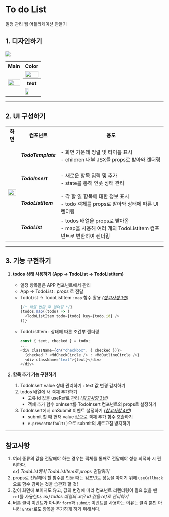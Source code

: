 # To do List
일정 관리 웹 어플리케이션 만들기



## 1. 디자인하기
<img src="https://img.shields.io/badge/adobexd-FF61F6?style=for-the-badge&logo=adobexd&logoColor=white">

<table>
 <tr>
  <th>Main</th>
  <th>Color</th>
 </tr>
 <tr>
  <td rowspan="3"><img width="100%" src="https://github.com/OhHyeonJu0415/React-handling-skills/assets/71424881/f1a38022-ce84-4370-acee-36f599bdc977"/></td>
  <td><img width="100%" src="https://github.com/OhHyeonJu0415/React-handling-skills/assets/71424881/525642a7-1b0b-4a09-9145-69be0cb89704"/></td>
 </tr>
 <tr>
  <th>text</th>
 </tr>
 <tr>
  <td><img width="50%" src="https://github.com/OhHyeonJu0415/React-handling-skills/assets/71424881/c5e43b95-227a-45b4-8701-59541f2ac7a3"/></td>
 </tr>
</table>



---

## 2. UI 구성하기

<table>
 <tr>
    <th>화면</th>
    <th>컴포넌트</th>
    <th>용도</th>
  </tr>
  <tr>
    <td rowspan="4"><img width="100%" src="https://github.com/OhHyeonJu0415/React-handling-skills/assets/71424881/93c4a636-d5a4-4cd6-b162-db382fb7d601"/></td>
    <td><h5>TodoTemplate<h5/></td>
    <td>- 화면 가운데 정렬 및 타이틀 표시<br>- children 내부 JSX를 props로 받아와 렌더링</td>
  </tr>
  <tr>
     <td><h5>TodoInsert<h5/></td>
     <td>- 새로운 항목 입력 및 추가<br>- state를 통해 인풋 상태 관리</td>
  </tr>
  <tr>
     <td><h5>TodoListItem<h5/></td>
     <td>- 각 할 일 항목에 대한 정보 표시<br>- todo 객체를 props로 받아와 상태에 따른 UI 렌더링</td>
  </tr>
  <tr>
     <td><h5>TodoList<h5/></td>
     <td>- todos 배열을 props로 받아옴<br>- map을 사용해 여러 개의 TodoListItem 컴포넌트로 변환하여 렌더링</td>
  </tr>
</table>

---

## 3. 기능 구현하기

1. __todos 상태 사용하기 (App -> TodoList -> TodoListItem)__
   * 일정 항목들은 APP 컴포넌트에서 관리
   * App -> TodoList : _props_ 로 전달
   * TodoList -> TodoListItem : `map` 함수 활용 _([참고사항 1번](#참고사항))_
       ```javascript
     {/* 배열 변환 후 렌더링 */}
       {todos.map((todo) => (
         <TodoListItem todo={todo} key={todo.id} />
       ))}
       ```
   * TodoListItem : 상태에 따른 조건부 렌더링
      ```javascript
      const { text, checked } = todo;
      ...
      <div className={cn("checkbox", { checked })}>
        {checked ? <MdCheckCircle /> : <MdOutlineCircle />}
        <div className="text">{text}</div>
      </div>
      ```


2. __항목 추가 기능 구현하기__
   1. TodoInsert value 상태 관리하기 : text 값 변경 감지하기
   2. todos 배열에 새 객체 추가하기
      * 고유 id 값을 useRef로 관리 _([참고사항 3번](#참고사항))_
      * 객체 추가 함수 onInsert를 TodoInsert 컴포넌트의 props로 설정하기
   3. TodoInsert에서 onSubmit 이벤트 설정하기 _([참고사항 4번](#참고사항))_
      * submit 할 때 현재 value 값으로 객체 추가 함수 호출하기
      * `e.preventDefault()`으로 submit의 새로고침 방지하기


---

## 참고사항
1. 여러 종류의 값을 전달해야 하는 경우는 객체를 통째로 전달해야 성능 최적화 시 편리하다. <br>
   _ex) TodoList에서 TodoListItem로 props 전달하기_
2. props로 전달해야 할 함수를 만들 때는 컴포넌트 성능을 아끼기 위해 `useCallback`으로 함수 감싸는 것을 습관화 할 것!
3. 값이 화면에 보이지도 않고, 값의 변경에 따라 컴포넌트 리렌더링이 필요 없을 땐 `ref`를 사용한다.
   _ex) todos 배열의 고유 id 값을 ref로 관리하기_
4. 버튼 클릭 이벤트가 아니라 `form`과 `submit` 이벤트를 사용하는 이유는 클릭 뿐만 아니라 `Enter`로도 항목을 추가하게 하기 위해서다.
